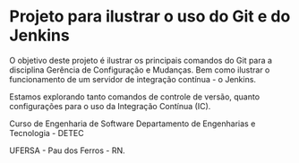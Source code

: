 # Projeto para ilustrar o uso do Git e do Jenkins

O objetivo deste projeto é ilustrar os principais comandos do Git para a disciplina Gerência de Configuração e Mudanças. Bem como ilustrar o funcionamento de um servidor de integração contínua - o Jenkins.

Estamos explorando tanto comandos de controle de versão, quanto configurações para o uso da Integração Contínua (IC).

Curso de Engenharia de Software
Departamento de Engenharias e Tecnologia - DETEC

UFERSA - Pau dos Ferros - RN.

